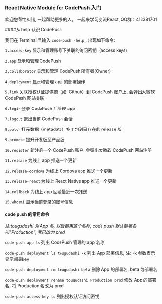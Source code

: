 ### React Native Module for CodePush 入门

欢迎您帮忙纠错, 一起帮助更多的人。 一起来学习交流React, QQ群：413381701

####从 help 认识 CodePush

我们在 Terminal 里输入 `code-push -help` , 出现如下命令:

`1.access-key`        显示和管理账号下关联的访问密钥（access keys)

`2.app`               显示和管理 CodePush

`3.collaborator`      显示和管理 CodePush 所有者(Owner)

`4.deployment`        显示和管理 app 的部署操作

`5.link`              关联授权认证提供商（如: Github）到 CodePush 账户上, 会弹出大微软 CodePush 网站关联

`6.login`             登录 CodePush 后管理 app

`7.logout`            退出当前 CodePush 会话

`8.patch`             打元数据（metadata）补丁包到已存在的 release 版

`9.promote`           提升开发版至产品版

`10.register`         新注册一个 CodePush 账户, 会弹出大微软 CodePush 网站注册

`11.release`          为线上 app 推送一个更新

`12.release-cordova`  为线上 Cordova app 推送一个更新

`13.release-react`    为线上 React Native app 推送一个更新

`14.rollback`         为线上 app 回滚最近一次推送

`15.whoami`           显示当前登录的账号信息

#### code push 的常用命令

_注:tougudashi 为 App 名, 以后都用这个名称, code push 默认部署名叫"Production", 我已改为 prod_

`code-push app ls` 列出 CodePush 管理的 app 名称

`code-push deployment ls tougudashi -k` 列出 App 部署信息, 注: -k 参数表示显示部署key

`code-push deployment rm tougudashi beta` 删除 App 的部署名, beta 为部署名

`code-push deployment rename tougudashi Production prod` 修改 App 的部署名, 将 Production 名改为 prod

`code-push access-key ls` 列出授权认证访问密钥